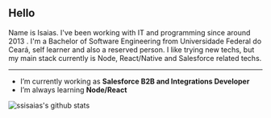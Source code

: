 ## Hello

Name is Isaias. I've been working with IT and programming since around 2013 . I'm a Bachelor of Software Engineering from Universidade Federal do Ceará, self learner and also a reserved person. I like trying new techs, but my main stack currently is Node, React/Native and Salesforce related techs.

---

- I’m currently working as **Salesforce B2B and Integrations Developer**
- I’m always learning **Node/React**

![ssisaias's github stats](https://github-readme-stats.vercel.app/api?username=ssisaias&show_icons=true&hide_border=true)

